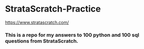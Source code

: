 # StrataScratch-Practice
https://www.stratascratch.com/

### This is a repo for my answers to 100 python and 100 sql questions from StrataScratch.
